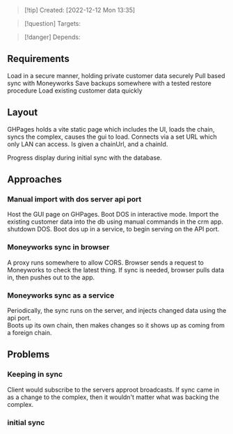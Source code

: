 >[!tip] Created: [2022-12-12 Mon 13:35]

>[!question] Targets: 

>[!danger] Depends: 


## Requirements
Load in a secure manner, holding private customer data securely
Pull based sync with Moneyworks
Save backups somewhere with a tested restore procedure
Load existing customer data quickly

## Layout
GHPages holds a vite static page which includes the UI, loads the chain, syncs the complex, causes the gui to load.  Connects via a set URL which only LAN can access.  Is given a chainUrl, and a chainId.

Progress display during initial sync with the database.

## Approaches
### Manual import with dos server api port
Host the GUI page on GHPages.
Boot DOS in interactive mode.
Import the existing customer data into the db using manual commands in the crm app.
shutdown DOS.
Boot dos up in a service, to begin serving on the API port.

### Moneyworks sync in browser
A proxy runs somewhere to allow CORS.
Browser sends a request to Moneyworks to check the latest thing.
If sync is needed, browser pulls data in, then pushes out to the app.

### Moneyworks sync as a service
Periodically, the sync runs on the server, and injects changed data using the api port.  
Boots up its own chain, then makes changes so it shows up as coming from a foreign chain.


## Problems
### Keeping in sync
Client would subscribe to the servers approot broadcasts.
If sync came in as a change to the complex, then it wouldn't matter what was backing the complex.

### initial sync
